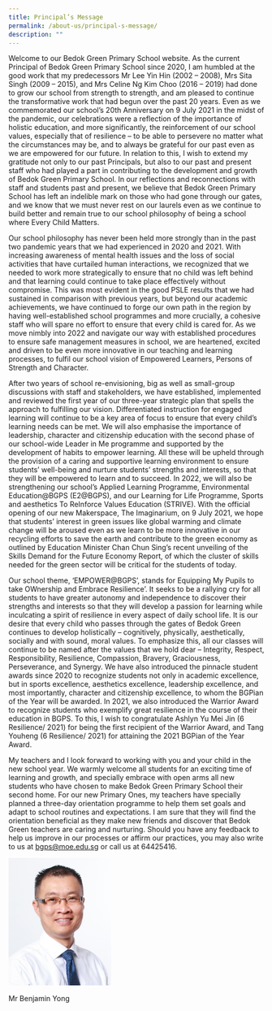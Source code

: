 ```yaml
---
title: Principal’s Message
permalink: /about-us/principal-s-message/
description: ""
---
```

Welcome to our Bedok Green Primary School website. As the current Principal of Bedok Green Primary School since 2020, I am humbled at the good work that my predecessors Mr Lee Yin Hin (2002 – 2008), Mrs Sita Singh (2009 – 2015), and Mrs Celine Ng Kim Choo (2016 – 2019) had done to grow our school from strength to strength, and am pleased to continue the transformative work that had begun over the past 20 years. Even as we commemorated our school’s 20th Anniversary on 9 July 2021 in the midst of the pandemic, our celebrations were a reflection of the importance of holistic education, and more significantly, the reinforcement of our school values, especially that of resilience – to be able to persevere no matter what the circumstances may be, and to always be grateful for our past even as we are empowered for our future. In relation to this, I wish to extend my gratitude not only to our past Principals, but also to our past and present staff who had played a part in contributing to the development and growth of Bedok Green Primary School. In our reflections and reconnections with staff and students past and present, we believe that Bedok Green Primary School has left an indelible mark on those who had gone through our gates, and we know that we must never rest on our laurels even as we continue to build better and remain true to our school philosophy of being a school where Every Child Matters.

  

Our school philosophy has never been held more strongly than in the past two pandemic years that we had experienced in 2020 and 2021. With increasing awareness of mental health issues and the loss of social activities that have curtailed human interactions, we recognized that we needed to work more strategically to ensure that no child was left behind and that learning could continue to take place effectively without compromise. This was most evident in the good PSLE results that we had sustained in comparison with previous years, but beyond our academic achievements, we have continued to forge our own path in the region by having well-established school programmes and more crucially, a cohesive staff who will spare no effort to ensure that every child is cared for. As we move nimbly into 2022 and navigate our way with established procedures to ensure safe management measures in school, we are heartened, excited and driven to be even more innovative in our teaching and learning processes, to fulfil our school vision of Empowered Learners, Persons of Strength and Character.

  

After two years of school re-envisioning, big as well as small-group discussions with staff and stakeholders, we have established, implemented and reviewed the first year of our three-year strategic plan that spells the approach to fulfilling our vision. Differentiated instruction for engaged learning will continue to be a key area of focus to ensure that every child’s learning needs can be met. We will also emphasise the importance of leadership, character and citizenship education with the second phase of our school-wide Leader in Me programme and supported by the development of habits to empower learning. All these will be upheld through the provision of a caring and supportive learning environment to ensure students’ well-being and nurture students’ strengths and interests, so that they will be empowered to learn and to succeed. In 2022, we will also be strengthening our school’s Applied Learning Programme, Environmental Education@BGPS (E2@BGPS), and our Learning for Life Programme, Sports and aesthetics To ReInforce Values Education (STRIVE). With the official opening of our new Makerspace, The Imaginarium, on 9 July 2021, we hope that students’ interest in green issues like global warming and climate change will be aroused even as we learn to be more innovative in our recycling efforts to save the earth and contribute to the green economy as outlined by Education Minister Chan Chun Sing’s recent unveiling of the Skills Demand for the Future Economy Report, of which the cluster of skills needed for the green sector will be critical for the students of today.

  

Our school theme, ‘EMPOWER@BGPS’, stands for Equipping My Pupils to take OWnership and Embrace Resilience’. It seeks to be a rallying cry for all students to have greater autonomy and independence to discover their strengths and interests so that they will develop a passion for learning while inculcating a spirit of resilience in every aspect of daily school life. It is our desire that every child who passes through the gates of Bedok Green continues to develop holistically – cognitively, physically, aesthetically, socially and with sound, moral values. To emphasize this, all our classes will continue to be named after the values that we hold dear – Integrity, Respect, Responsibility, Resilience, Compassion, Bravery, Graciousness, Perseverance, and Synergy. We have also introduced the pinnacle student awards since 2020 to recognize students not only in academic excellence, but in sports excellence, aesthetics excellence, leadership excellence, and most importantly, character and citizenship excellence, to whom the BGPian of the Year will be awarded. In 2021, we also introduced the Warrior Award to recognize students who exemplify great resilience in the course of their education in BGPS. To this, I wish to congratulate Ashlyn Yu Mei Jin (6 Resilience/ 2021) for being the first recipient of the Warrior Award, and Tang Youheng (6 Resilience/ 2021) for attaining the 2021 BGPian of the Year Award.

  

My teachers and I look forward to working with you and your child in the new school year. We warmly welcome all students for an exciting time of learning and growth, and specially embrace with open arms all new students who have chosen to make Bedok Green Primary School their second home. For our new Primary Ones, my teachers have specially planned a three-day orientation programme to help them set goals and adapt to school routines and expectations. I am sure that they will find the orientation beneficial as they make new friends and discover that Bedok Green teachers are caring and nurturing. Should you have any feedback to help us improve in our processes or affirm our practices, you may also write to us at bgps@moe.edu.sg or call us at 64425416.

<img src="/images/143)%20Mr%20Benjamin%20Yong%20Yik%20Yen.jpeg"  
style="width:40%">
<figcaption>Mr Benjamin Yong</figcaption>